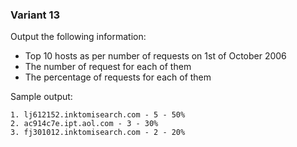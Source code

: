 ### Variant 13
Output the following information:

* Top 10 hosts as per number of requests on 1st of October 2006
* The number of request for each of them
* The percentage of requests for each of them

Sample output:

```
1. lj612152.inktomisearch.com - 5 - 50%
2. ac914c7e.ipt.aol.com - 3 - 30%
3. fj301012.inktomisearch.com - 2 - 20%
```
